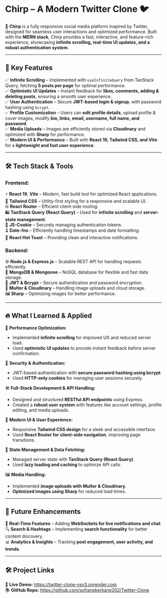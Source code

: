 # **Chirp – A Modern Twitter Clone 🐦**

🚀 **Chirp** is a fully responsive social media platform inspired by Twitter, designed for seamless user interactions and optimized performance. Built with the **MERN stack**, Chirp provides a fast, interactive, and feature-rich experience, showcasing **infinite scrolling, real-time UI updates, and a robust authentication system**.

---

## 🌟 **Key Features**

✅ **Infinite Scrolling** – Implemented with `useInfiniteQuery` from TanStack Query, fetching **5 posts per page** for optimal performance.  
✅ **Optimistic UI Updates** – Instant feedback for **likes, comments, adding & deleting posts**, ensuring a smooth user experience.  
✅ **User Authentication** – Secure **JWT-based login & signup**, with password hashing using `bcrypt`.  
✅ **Profile Customization** – Users can **edit profile details**, upload profile & cover images, modify **bio, links, email, username, full name, and password**.  
✅ **Media Uploads** – Images are efficiently stored via **Cloudinary** and optimized with **Sharp** for performance.  
✅ **Modern UI & Performance** – Built with **React 19, Tailwind CSS, and Vite** for a **lightweight and fast user experience**.

---

## 🛠 **Tech Stack & Tools**

### **Frontend:**

⚡ **React 19**, **Vite** – Modern, fast build tool for optimized React applications.  
🎨 **Tailwind CSS** – Utility-first styling for a responsive and scalable UI.  
🌐 **React Router** – Efficient client-side routing.  
🛍 **TanStack Query (React Query)** – Used for **infinite scrolling** and **server-state management**.  
🍺 **JS-Cookie** – Securely managing authentication tokens.  
⏳ **Date-fns** – Efficiently handling timestamps and date formatting.  
🔔 **React Hot Toast** – Providing clean and interactive notifications.

### **Backend:**

⚙️ **Node.js & Express.js** – Scalable REST API for handling requests efficiently.  
📂 **MongoDB & Mongoose** – NoSQL database for flexible and fast data storage.  
🔑 **JWT & Bcrypt** – Secure authentication and password encryption.  
💚 **Multer & Cloudinary** – Handling image uploads and cloud storage.  
🖼 **Sharp** – Optimizing images for better performance.

---

## 🔥 **What I Learned & Applied**

🚀 **Performance Optimization:**

- Implemented **infinite scrolling** for improved UX and reduced server load.
- Used **optimistic UI updates** to provide instant feedback before server confirmation.

🔐 **Security & Authentication:**

- JWT-based authentication with **secure password hashing using bcrypt**.
- Used **HTTP-only cookies** for managing user sessions securely.

🛠 **Full-Stack Development & API Handling:**

- Designed and structured **RESTful API endpoints** using Express.
- Created a **robust user system** with features like account settings, profile editing, and media uploads.

🎨 **Modern UI & User Experience:**

- Responsive **Tailwind CSS design** for a sleek and accessible interface.
- Used **React Router for client-side navigation**, improving page transitions.

👀 **State Management & Data Fetching:**

- Managed server state with **TanStack Query (React Query)**.
- Used **lazy loading and caching** to optimize API calls.

🖼 **Media Handling:**

- Implemented **image uploads with Multer & Cloudinary**.
- **Optimized images using Sharp** for reduced load times.

---

## 🚀 **Future Enhancements**

🔄 **Real-Time Features** – Adding **WebSockets for live notifications and chat**.  
🔍 **Search & Hashtags** – Implementing **search functionality** for better content discovery.  
📊 **Analytics & Insights** – Tracking **post engagement, user activity, and trends**.

---

## 🛠 **Project Links**

🔗 **Live Demo:** https://twitter-clone-vsn3.onrender.com  
📚 **GitHub Repo:** https://github.com/sofianeberkane202/Twitter-Clone
